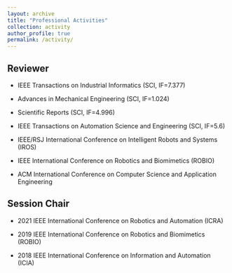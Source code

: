 ```yaml
---
layout: archive
title: "Professional Activities"
collection: activity
author_profile: true
permalink: /activity/ 
---
```


<h2>Reviewer</h2>

* IEEE Transactions on Industrial Informatics (SCI, IF=7.377)

* Advances in Mechanical Engineering (SCI, IF=1.024)

* Scientific Reports (SCI, IF=4.996)
  
* IEEE Transactions on Automation Science and Engineering (SCI, IF=5.6)

* IEEE/RSJ International Conference on Intelligent Robots and Systems (IROS)

* IEEE International Conference on Robotics and Biomimetics (ROBIO)

* ACM International Conference on Computer Science and Application Engineering

<h2>Session Chair</h2>

* 2021 IEEE International Conference on Robotics and Automation  (ICRA) 

* 2019 IEEE International Conference on Robotics and Biomimetics (ROBIO)

* 2018 IEEE International Conference on Information and Automation (ICIA)
